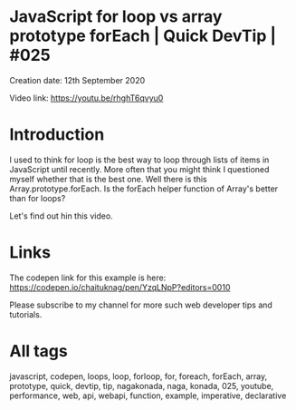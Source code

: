 # JavaScript for loop vs array prototype forEach | Quick DevTip | #025

Creation date: 12th September 2020

Video link: https://youtu.be/rhghT6qvyu0

# Introduction

I used to think for loop is the best way to loop through lists of items in JavaScript until recently. More often that you might think I questioned myself whether that is the best one. Well there is this Array.prototype.forEach. Is the forEach helper function of Array's better than for loops?

Let's find out hin this video.

# Links

The codepen link for this example is here:
https://codepen.io/chaituknag/pen/YzqLNpP?editors=0010

Please subscribe to my channel for more such web developer tips and tutorials.

# All tags

javascript, codepen, loops, loop, forloop, for, foreach, forEach, array, prototype, quick, devtip, tip, nagakonada, naga, konada, 025, youtube, performance, web, api, webapi, function, example, imperative, declarative

